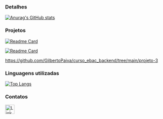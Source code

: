 
### Detalhes

[![Anurag's GitHub stats](https://github-readme-stats.vercel.app/api?username=GilbertoPaiva&show_icons=true&theme=dark)](https://github.com/anuraghazra/github-readme-stats)

### Projetos

[![Readme Card](https://github-readme-stats.vercel.app/api/pin/?username=GilbertoPaiva&repo=curso_ebac_backend&theme=dark)](https://github.com/GilbertoPaiva/curso_ebac_backend)

[![Readme Card](https://github-readme-stats.vercel.app/api/pin/?username=GilbertoPaiva&repo=curso_ebac_backend&theme=dark)](https://github.com/GilbertoPaiva/curso_ebac_backend/tree/main/projeto-3)

https://github.com/GilbertoPaiva/curso_ebac_backend/tree/main/projeto-3
### Linguagens utilizadas

[![Top Langs](https://github-readme-stats.vercel.app/api/top-langs/?username=GilbertoPaiva&layout=compact)](https://github.com/anuraghazra/github-readme-stats)

### Contatos

[<img src='https://img.shields.io/badge/LinkedIn-0077B5?style=for-the-badge&logo=linkedin&logoColor=white' alt='Linkedin' height='30'>](https://www.linkedin.com/in/gilberto-paiva-melo/)
